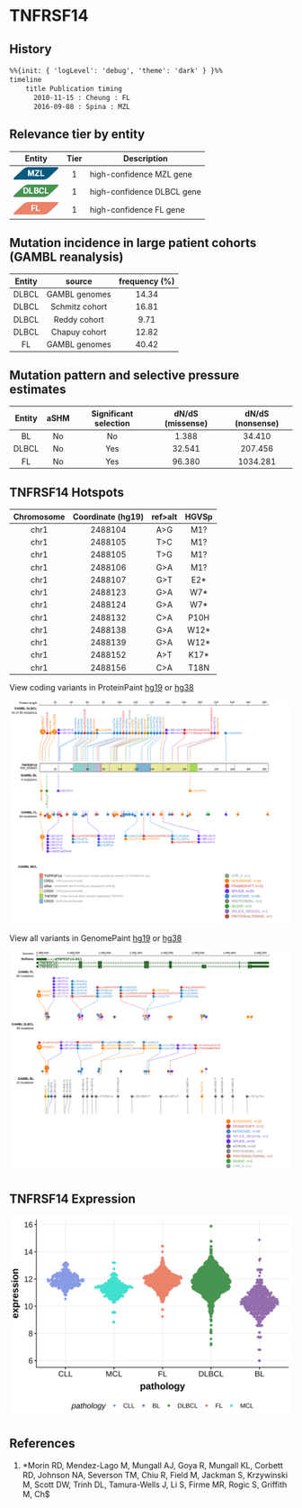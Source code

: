 # TNFRSF14

## History
```mermaid
%%{init: { 'logLevel': 'debug', 'theme': 'dark' } }%%
timeline
    title Publication timing
      2010-11-15 : Cheung : FL
      2016-09-08 : Spina : MZL
```

## Relevance tier by entity

|Entity|Tier|Description                           |
|:------:|:----:|--------------------------------------|
|![MZL](images/icons/MZL_tier1.png)|1|high-confidence MZL gene|
|![DLBCL](images/icons/DLBCL_tier1.png) |1   |high-confidence DLBCL gene            |
|![FL](images/icons/FL_tier1.png)    |1   |high-confidence FL gene               |

## Mutation incidence in large patient cohorts (GAMBL reanalysis)

|Entity|source               |frequency (%)|
|:------:|:---------------------:|:-------------:|
|DLBCL |GAMBL genomes        |14.34        |
|DLBCL |Schmitz cohort       |16.81        |
|DLBCL |Reddy cohort         | 9.71        |
|DLBCL |Chapuy cohort        |12.82        |
|FL    |GAMBL genomes        |40.42        |

## Mutation pattern and selective pressure estimates

|Entity|aSHM|Significant selection|dN/dS (missense)|dN/dS (nonsense)|
|:------:|:----:|:---------------------:|:----------------:|:----------------:|
|BL    |No  |No                   | 1.388          |  34.410        |
|DLBCL |No  |Yes                  |32.541          | 207.456        |
|FL    |No  |Yes                  |96.380          |1034.281        |



 ## TNFRSF14 Hotspots

| Chromosome |Coordinate (hg19) | ref>alt | HGVSp | 
 | :---:| :---: | :--: | :---: |
| chr1 | 2488104 | A>G | M1? |
| chr1 | 2488105 | T>C | M1? |
| chr1 | 2488105 | T>G | M1? |
| chr1 | 2488106 | G>A | M1? |
| chr1 | 2488107 | G>T | E2* |
| chr1 | 2488123 | G>A | W7* |
| chr1 | 2488124 | G>A | W7* |
| chr1 | 2488132 | C>A | P10H |
| chr1 | 2488138 | G>A | W12* |
| chr1 | 2488139 | G>A | W12* |
| chr1 | 2488152 | A>T | K17* |
| chr1 | 2488156 | C>A | T18N |

View coding variants in ProteinPaint [hg19](https://morinlab.github.io/LLMPP/GAMBL/TNFRSF14_protein.html)  or [hg38](https://morinlab.github.io/LLMPP/GAMBL/TNFRSF14_protein_hg38.html)

![](images/proteinpaint/TNFRSF14_NM_003820.svg)

View all variants in GenomePaint [hg19](https://morinlab.github.io/LLMPP/GAMBL/TNFRSF14.html)  or [hg38](https://morinlab.github.io/LLMPP/GAMBL/TNFRSF14_hg38.html)

![](images/proteinpaint/TNFRSF14.svg)

## TNFRSF14 Expression
![](images/gene_expression/TNFRSF14_by_pathology.svg)

## References
1. *Morin RD, Mendez-Lago M, Mungall AJ, Goya R, Mungall KL, Corbett RD, Johnson NA, Severson TM, Chiu R, Field M, Jackman S, Krzywinski M, Scott DW, Trinh DL, Tamura-Wells J, Li S, Firme MR, Rogic S, Griffith M, Ch$

<!-- ORIGIN: cheungAcquiredTNFRSF14Mutations2010a -->
<!-- FL: cheungAcquiredTNFRSF14Mutations2010a -->
<!-- MZL: spinaGeneticsNodalMarginal2016b -->
<!-- DLBCL: cheungAcquiredTNFRSF14Mutations2010a -->
